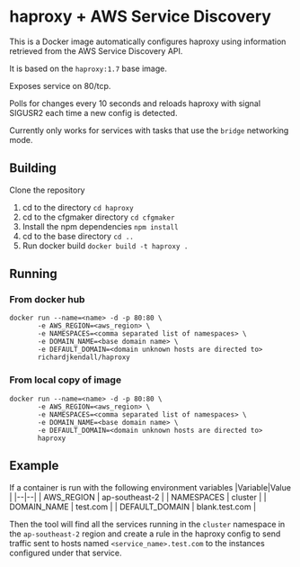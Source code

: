 # haproxy + AWS Service Discovery
This is a Docker image automatically configures haproxy using information retrieved from the AWS Service Discovery API.

It is based on the ``haproxy:1.7`` base image.

Exposes service on 80/tcp.

Polls for changes every 10 seconds and reloads haproxy with signal SIGUSR2 each time a new config is detected.

Currently only works for services with tasks that use the ``bridge`` networking mode.
## Building
Clone the repository

 1. cd to the directory ``cd haproxy``
 2. cd to the cfgmaker directory ``cd cfgmaker``
 3. Install the npm dependencies ``npm install``
 4. cd to the base directory ``cd ..``
 5. Run docker build ``docker build -t haproxy .``

## Running
### From docker hub
```
docker run --name=<name> -d -p 80:80 \
       -e AWS_REGION=<aws_region> \
       -e NAMESPACES=<comma separated list of namespaces> \
       -e DOMAIN_NAME=<base domain name> \
       -e DEFAULT_DOMAIN=<domain unknown hosts are directed to>
       richardjkendall/haproxy
```

### From local copy of image
```
docker run --name=<name> -d -p 80:80 \
       -e AWS_REGION=<aws_region> \
       -e NAMESPACES=<comma separated list of namespaces> \
       -e DOMAIN_NAME=<base domain name> \
       -e DEFAULT_DOMAIN=<domain unknown hosts are directed to>
       haproxy
```

## Example
If a container is run with the following environment variables 
|Variable|Value  |
|--|--|
| AWS_REGION | ap-southeast-2 |
| NAMESPACES | cluster |
| DOMAIN_NAME | test.com |
| DEFAULT_DOMAIN | blank.test.com |

Then the tool will find all the services running in the ``cluster`` namespace in the ``ap-southeast-2`` region and create a rule in the haproxy config to send traffic sent to hosts named ``<service_name>.test.com`` to the instances configured under that service.
